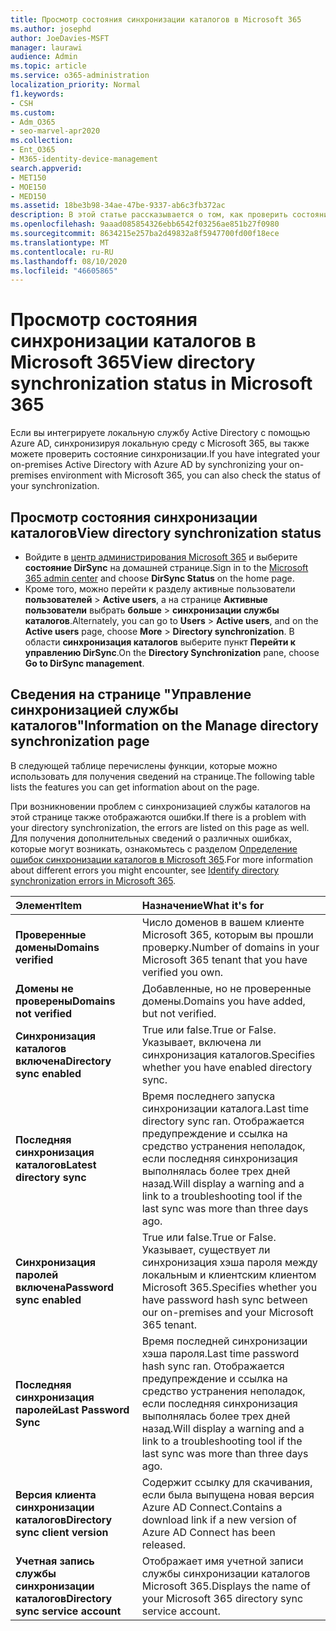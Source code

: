 ```yaml
---
title: Просмотр состояния синхронизации каталогов в Microsoft 365
ms.author: josephd
author: JoeDavies-MSFT
manager: laurawi
audience: Admin
ms.topic: article
ms.service: o365-administration
localization_priority: Normal
f1.keywords:
- CSH
ms.custom:
- Adm_O365
- seo-marvel-apr2020
ms.collection:
- Ent_O365
- M365-identity-device-management
search.appverid:
- MET150
- MOE150
- MED150
ms.assetid: 18be3b98-34ae-47be-9337-ab6c3fb372ac
description: В этой статье рассказывается о том, как проверить состояние синхронизации службы каталогов в Office 365.
ms.openlocfilehash: 9aaad085854326ebb6542f03256ae851b27f0980
ms.sourcegitcommit: 8634215e257ba2d49832a8f5947700fd00f18ece
ms.translationtype: MT
ms.contentlocale: ru-RU
ms.lasthandoff: 08/10/2020
ms.locfileid: "46605865"
---
```

# <a name="view-directory-synchronization-status-in-microsoft-365"></a><span data-ttu-id="84868-103">Просмотр состояния синхронизации каталогов в Microsoft 365</span><span class="sxs-lookup"><span data-stu-id="84868-103">View directory synchronization status in Microsoft 365</span></span>

<span data-ttu-id="84868-104">Если вы интегрируете локальную службу Active Directory с помощью Azure AD, синхронизируя локальную среду с Microsoft 365, вы также можете проверить состояние синхронизации.</span><span class="sxs-lookup"><span data-stu-id="84868-104">If you have integrated your on-premises Active Directory with Azure AD by synchronizing your on-premises environment with Microsoft 365, you can also check the status of your synchronization.</span></span>
  
## <a name="view-directory-synchronization-status"></a><span data-ttu-id="84868-105">Просмотр состояния синхронизации каталогов</span><span class="sxs-lookup"><span data-stu-id="84868-105">View directory synchronization status</span></span>

- <span data-ttu-id="84868-106">Войдите в [центр администрирования Microsoft 365](https://admin.microsoft.com) и выберите **состояние DirSync** на домашней странице.</span><span class="sxs-lookup"><span data-stu-id="84868-106">Sign in to the [Microsoft 365 admin center](https://admin.microsoft.com) and choose **DirSync Status** on the home page.</span></span>
- <span data-ttu-id="84868-107">Кроме того, можно перейти к разделу активные пользователи **пользователей** \> **Active users**, а на странице **Активные пользователи** выбрать **больше** \> **синхронизации службы каталогов**.</span><span class="sxs-lookup"><span data-stu-id="84868-107">Alternately, you can go to **Users** \> **Active users**, and on the **Active users** page, choose **More** \> **Directory synchronization**.</span></span> <span data-ttu-id="84868-108">В области **синхронизация каталогов** выберите пункт **Перейти к управлению DirSync**.</span><span class="sxs-lookup"><span data-stu-id="84868-108">On the **Directory Synchronization** pane, choose **Go to DirSync management**.</span></span>

## <a name="information-on-the-manage-directory-synchronization-page"></a><span data-ttu-id="84868-109">Сведения на странице "Управление синхронизацией службы каталогов"</span><span class="sxs-lookup"><span data-stu-id="84868-109">Information on the Manage directory synchronization page</span></span>

<span data-ttu-id="84868-110">В следующей таблице перечислены функции, которые можно использовать для получения сведений на странице.</span><span class="sxs-lookup"><span data-stu-id="84868-110">The following table lists the features you can get information about on the page.</span></span>
  
<span data-ttu-id="84868-111">При возникновении проблем с синхронизацией службы каталогов на этой странице также отображаются ошибки.</span><span class="sxs-lookup"><span data-stu-id="84868-111">If there is a problem with your directory synchronization, the errors are listed on this page as well.</span></span> <span data-ttu-id="84868-112">Для получения дополнительных сведений о различных ошибках, которые могут возникать, ознакомьтесь с разделом [Определение ошибок синхронизации каталогов в Microsoft 365](identify-directory-synchronization-errors.md).</span><span class="sxs-lookup"><span data-stu-id="84868-112">For more information about different errors you might encounter, see [Identify directory synchronization errors in Microsoft 365](identify-directory-synchronization-errors.md).</span></span>
  
|<span data-ttu-id="84868-113">**Элемент**</span><span class="sxs-lookup"><span data-stu-id="84868-113">**Item**</span></span>|<span data-ttu-id="84868-114">**Назначение**</span><span class="sxs-lookup"><span data-stu-id="84868-114">**What it's for**</span></span>|
|:-----|:-----|
|<span data-ttu-id="84868-115">**Проверенные домены**</span><span class="sxs-lookup"><span data-stu-id="84868-115">**Domains verified**</span></span> | <span data-ttu-id="84868-116">Число доменов в вашем клиенте Microsoft 365, которым вы прошли проверку.</span><span class="sxs-lookup"><span data-stu-id="84868-116">Number of domains in your Microsoft 365 tenant that you have verified you own.</span></span> |
|<span data-ttu-id="84868-117">**Домены не проверены**</span><span class="sxs-lookup"><span data-stu-id="84868-117">**Domains not verified**</span></span> | <span data-ttu-id="84868-118">Добавленные, но не проверенные домены.</span><span class="sxs-lookup"><span data-stu-id="84868-118">Domains you have added, but not verified.</span></span> |
|<span data-ttu-id="84868-119">**Синхронизация каталогов включена**</span><span class="sxs-lookup"><span data-stu-id="84868-119">**Directory sync enabled**</span></span> |<span data-ttu-id="84868-120">True или false.</span><span class="sxs-lookup"><span data-stu-id="84868-120">True or False.</span></span> <span data-ttu-id="84868-121">Указывает, включена ли синхронизация каталогов.</span><span class="sxs-lookup"><span data-stu-id="84868-121">Specifies whether you have enabled directory sync.</span></span> |
|<span data-ttu-id="84868-122">**Последняя синхронизация каталогов**</span><span class="sxs-lookup"><span data-stu-id="84868-122">**Latest directory sync**</span></span> | <span data-ttu-id="84868-123">Время последнего запуска синхронизации каталога.</span><span class="sxs-lookup"><span data-stu-id="84868-123">Last time directory sync ran.</span></span> <span data-ttu-id="84868-124">Отображается предупреждение и ссылка на средство устранения неполадок, если последняя синхронизация выполнялась более трех дней назад.</span><span class="sxs-lookup"><span data-stu-id="84868-124">Will display a warning and a link to a troubleshooting tool if the last sync was more than three days ago.</span></span> |
|<span data-ttu-id="84868-125">**Синхронизация паролей включена**</span><span class="sxs-lookup"><span data-stu-id="84868-125">**Password sync enabled**</span></span> | <span data-ttu-id="84868-126">True или false.</span><span class="sxs-lookup"><span data-stu-id="84868-126">True or False.</span></span> <span data-ttu-id="84868-127">Указывает, существует ли синхронизация хэша пароля между локальным и клиентским клиентом Microsoft 365.</span><span class="sxs-lookup"><span data-stu-id="84868-127">Specifies whether you have password hash sync between our on-premises and your Microsoft 365 tenant.</span></span> |
|<span data-ttu-id="84868-128">**Последняя синхронизация паролей**</span><span class="sxs-lookup"><span data-stu-id="84868-128">**Last Password Sync**</span></span> | <span data-ttu-id="84868-129">Время последней синхронизации хэша пароля.</span><span class="sxs-lookup"><span data-stu-id="84868-129">Last time password hash sync ran.</span></span> <span data-ttu-id="84868-130">Отображается предупреждение и ссылка на средство устранения неполадок, если последняя синхронизация выполнялась более трех дней назад.</span><span class="sxs-lookup"><span data-stu-id="84868-130">Will display a warning and a link to a troubleshooting tool if the last sync was more than three days ago.</span></span> |
|<span data-ttu-id="84868-131">**Версия клиента синхронизации каталогов**</span><span class="sxs-lookup"><span data-stu-id="84868-131">**Directory sync client version**</span></span> | <span data-ttu-id="84868-132">Содержит ссылку для скачивания, если была выпущена новая версия Azure AD Connect.</span><span class="sxs-lookup"><span data-stu-id="84868-132">Contains a download link if a new version of Azure AD Connect has been released.</span></span> |
|<span data-ttu-id="84868-133">**Учетная запись службы синхронизации каталогов**</span><span class="sxs-lookup"><span data-stu-id="84868-133">**Directory sync service account**</span></span> | <span data-ttu-id="84868-134">Отображает имя учетной записи службы синхронизации каталогов Microsoft 365.</span><span class="sxs-lookup"><span data-stu-id="84868-134">Displays the name of your Microsoft 365 directory sync service account.</span></span> |